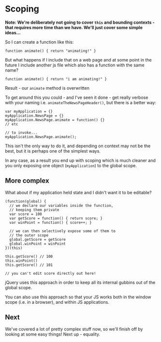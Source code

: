 # Scoping

**Note: We're deliberately not going to cover `this` and bounding contexts - that requires more time than we have. We'll just cover some simple ideas...**

So I can create a function like this:

```
function animate() { return "animating!" }
```

But what happens if I include that on a web page and at some point in the future I include another js file which also has a function with the same name?

```
function animate() { return "i am animating!" }
```

Result - our `animate` method is overwritten

To get around this you could - and I've seen it done - get really verbose with your naming i.e. `animateTheNewsPageHeader()`, but there is a better way:

```
var myApplication = {}
myApplication.NewsPage = {}
myApplication.NewsPage.animate = function() {}
// etc

// to invoke...
myApplication.NewsPage.animate();
```

This isn't the only way to do it, and depending on context may not be the best, but it is perhaps one of the simplest ways.

In any case, as a result you end up with scoping which is much cleaner and you only exposing one object (`myApplication`) to the global scope.

## More complex

What about if my application held state and I didn't want it to be editable?

```
(function(global) {
  // we declare our variables inside the function,
  // keeping them private
  var score = 100
  var getScore = function() { return score; }
  var winPoint = function() { score++; }

  // we can then selectively expose some of them to
  // the outer scope
  global.getScore = getScore
  global.winPoint = winPoint
})(this)

this.getScore() // 100
this.winPoint()
this.getScore() // 101

// you can't edit score directly out here!
```

jQuery uses this approach in order to keep all its internal gubbins out of the global scope.

You can also use this approach so that your JS works both in the window scope (i.e. in a browser), and within JS applications.

## Next

We've covered a lot of pretty complex stuff now, so we'll finish off by looking at some easy things! Next up - equality.